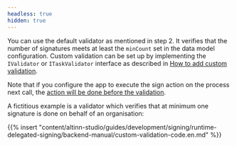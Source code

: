 ```yaml
---
headless: true
hidden: true
---
```


You can use the default validator as mentioned in step 2. It verifies that the number of signatures meets at least the
`minCount` set in the data model configuration. Custom validation can be set up by implementing the `IValidator` or `ITaskValidator`
interface as described in [How to add custom validation](/en/altinn-studio/v8/reference/logic/validation/#server-side-validation).

Note that if you configure the app to execute the sign action on the process next call, the [action will be done before the validation](/en/altinn-studio/v8/reference/logic/validation/#server-side-validation).

A fictitious example is a validator which verifies that at minimum one signature is done on behalf of an organisation:

{{% insert "content/altinn-studio/guides/development/signing/runtime-delegated-signing/backend-manual/custom-validation-code.en.md" %}}